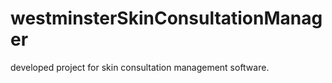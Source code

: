 # westminsterSkinConsultationManager
 developed project for skin consultation management software. 
